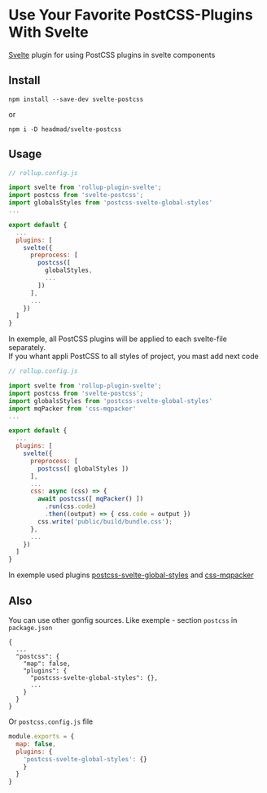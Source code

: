 # Use Your Favorite PostCSS-Plugins With Svelte

[Svelte](https://github.com/sveltejs/svelte#readme) plugin for using PostCSS plugins in svelte components

## Install
```
npm install --save-dev svelte-postcss
```
or
```
npm i -D headmad/svelte-postcss
```

## Usage
```javascript
// rollup.config.js

import svelte from 'rollup-plugin-svelte';
import postcss from 'svelte-postcss';
import globalsStyles from 'postcss-svelte-global-styles'
...

export default {
  ...
  plugins: [
    svelte({
      preprocess: [
        postcss([
          globalStyles,
          ...
        ])
      ],
      ...
    })
  ]
}
```
In exemple, all PostCSS plugins will be applied to each svelte-file separately.
<br>If you whant appli PostCSS to all styles of project, you mast add next code
```javascript
// rollup.config.js

import svelte from 'rollup-plugin-svelte';
import postcss from 'svelte-postcss';
import globalsStyles from 'postcss-svelte-global-styles'
import mqPacker from 'css-mqpacker'
...

export default {
  ...
  plugins: [
    svelte({
      preprocess: [
        postcss([ globalStyles ])
      ],
      ...
      css: async (css) => {
        await postcss([	mqPacker() ])
          .run(css.code)
          .then((output) => { css.code = output })
        css.write('public/build/bundle.css');
      },
      ...
    })
  ]
}
```
In exemple used plugins [postcss-svelte-global-styles](https://github.com/HeadMad/postcss-svelte-global-styles#readme) and [css-mqpacker](https://github.com/hail2u/node-css-mqpacker#readme)

## Also
You can use other gonfig sources. Like exemple - section `postcss` in `package.json`
```
{
  ...
  "postcss": {
    "map": false,
    "plugins": {
      "postcss-svelte-global-styles": {},
      ...
    }
  }
}
```

Or `postcss.config.js` file
```javascript
module.exports = {
  map: false,
  plugins: {
    'postcss-svelte-global-styles': {}
    }
  }
}
```
